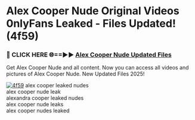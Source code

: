 # Alex Cooper Nude Original Videos 0nlyFans Leaked - Files Updated! (4f59)

<h3>🔴 CLICK HERE 🌐==►► <a href="https://tinyurl.com/yrmya6cz" rel="nofollow">Alex Cooper Nude Updated Files</a></h3>

Get Alex Cooper Nude and all content. Now you can access all videos and pictures of Alex Cooper Nude. New Updated Files 2025!

[![4f59](https://i.imgur.com/FMdXYCs.gif)](https://tinyurl.com/yrmya6cz)
alex cooper leaked nudes<br>
alex cooper nude leak<br>
alexandra cooper leaked nudes<br>
alex cooper nude leaks<br>
alex cooper nudes leaked